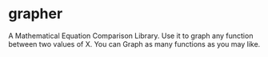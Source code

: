 # grapher
A Mathematical Equation Comparison Library. Use it to graph any function between two values of X. You can Graph as many functions as you  may like.
